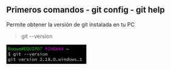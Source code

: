 ## Primeros comandos - git config - git help

Permite obtener la versión de git instalada en tu PC
> git --version

![nombre de la imagen][img1]

[img1]: 01.JPG "git --version"
